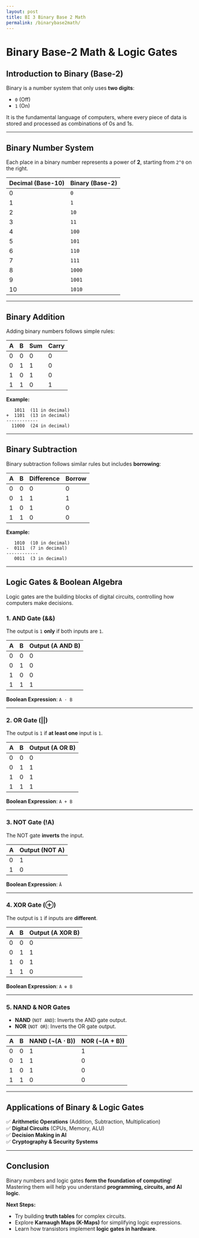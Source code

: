 ```yaml
---
layout: post
title: BI 3 Binary Base 2 Math
permalink: /binarybase2math/
---
```


# Binary Base-2 Math & Logic Gates  

## Introduction to Binary (Base-2)
Binary is a number system that only uses **two digits**:  
- `0` (Off)  
- `1` (On)  

It is the fundamental language of computers, where every piece of data is stored and processed as combinations of 0s and 1s.

---

## Binary Number System
Each place in a binary number represents a power of **2**, starting from `2^0` on the right.

| Decimal (Base-10) | Binary (Base-2) |
|------------------|----------------|
| 0 | `0` |
| 1 | `1` |
| 2 | `10` |
| 3 | `11` |
| 4 | `100` |
| 5 | `101` |
| 6 | `110` |
| 7 | `111` |
| 8 | `1000` |
| 9 | `1001` |
| 10 | `1010` |

---

## Binary Addition
Adding binary numbers follows simple rules:

| A | B | Sum | Carry |
|---|---|-----|-------|
| 0 | 0 |  0  |  0    |
| 0 | 1 |  1  |  0    |
| 1 | 0 |  1  |  0    |
| 1 | 1 |  0  |  1    |

**Example:**  
```
   1011  (11 in decimal)
+  1101  (13 in decimal)
------------
  11000  (24 in decimal)
```

---

## Binary Subtraction
Binary subtraction follows similar rules but includes **borrowing**:

| A | B | Difference | Borrow |
|---|---|-----------|--------|
| 0 | 0 |  0        |  0     |
| 0 | 1 |  1        |  1     |
| 1 | 0 |  1        |  0     |
| 1 | 1 |  0        |  0     |

**Example:**  
```
   1010  (10 in decimal)
-  0111  (7 in decimal)
------------
   0011  (3 in decimal)
```

---

## Logic Gates & Boolean Algebra
Logic gates are the building blocks of digital circuits, controlling how computers make decisions.

### 1. AND Gate (&&)
The output is `1` **only** if both inputs are `1`.

| A | B | Output (A AND B) |
|---|---|-----------------|
| 0 | 0 | 0 |
| 0 | 1 | 0 |
| 1 | 0 | 0 |
| 1 | 1 | 1 |

**Boolean Expression**: `A ⋅ B`

---

### 2. OR Gate (||)
The output is `1` if **at least one** input is `1`.

| A | B | Output (A OR B) |
|---|---|----------------|
| 0 | 0 | 0 |
| 0 | 1 | 1 |
| 1 | 0 | 1 |
| 1 | 1 | 1 |

**Boolean Expression**: `A + B`

---

### 3. NOT Gate (!A)
The NOT gate **inverts** the input.

| A | Output (NOT A) |
|---|---------------|
| 0 | 1 |
| 1 | 0 |

**Boolean Expression**: `Ā`

---

### 4. XOR Gate (⊕)
The output is `1` if inputs are **different**.

| A | B | Output (A XOR B) |
|---|---|-----------------|
| 0 | 0 | 0 |
| 0 | 1 | 1 |
| 1 | 0 | 1 |
| 1 | 1 | 0 |

**Boolean Expression**: `A ⊕ B`

---

### 5. NAND & NOR Gates
- **NAND** (`NOT AND`): Inverts the AND gate output.
- **NOR** (`NOT OR`): Inverts the OR gate output.

| A | B | NAND (¬(A ⋅ B)) | NOR (¬(A + B)) |
|---|---|---------------|--------------|
| 0 | 0 | 1 | 1 |
| 0 | 1 | 1 | 0 |
| 1 | 0 | 1 | 0 |
| 1 | 1 | 0 | 0 |

---

## Applications of Binary & Logic Gates
✅ **Arithmetic Operations** (Addition, Subtraction, Multiplication)  
✅ **Digital Circuits** (CPUs, Memory, ALU)  
✅ **Decision Making in AI**  
✅ **Cryptography & Security Systems**  

---

## Conclusion
Binary numbers and logic gates **form the foundation of computing**! Mastering them will help you understand **programming, circuits, and AI logic**.

**Next Steps:**  
- Try building **truth tables** for complex circuits.  
- Explore **Karnaugh Maps (K-Maps)** for simplifying logic expressions.  
- Learn how transistors implement **logic gates in hardware**.  
```

